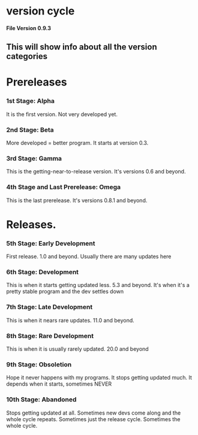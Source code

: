 # version cycle
#### File Version 0.9.3
## This will show info about all the version categories
# Prereleases
### 1st Stage: Alpha
It is the first version. Not very developed yet. 
### 2nd Stage: Beta
More developed = better program. It starts at version 0.3. 
### 3rd Stage: Gamma
This is the getting-near-to-release version. It's versions 0.6 and beyond. 
### 4th Stage and Last Prerelease: Omega
This is the last prerelease. It's versions 0.8.1 and beyond. 
# Releases. 
### 5th Stage: Early Development
First release. 1.0 and beyond. Usually there are many updates here
### 6th Stage: Development
This is when it starts getting updated less. 5.3 and beyond. It's when it's a pretty stable program and the dev settles down
### 7th Stage: Late Development
This is when it nears rare updates. 11.0 and beyond. 
### 8th Stage: Rare Development
This is when it is usually rarely updated. 20.0 and beyond
### 9th Stage: Obsoletion
Hope it never happens with my programs. It stops getting updated much.  It depends when it starts, sometimes NEVER
### 10th Stage: Abandoned
Stops getting updated at all. Sometimes new devs come along and the whole cycle repeats. Sometimes just the release cycle. Sometimes the whole cycle. 